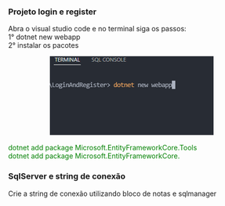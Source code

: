 ### Projeto login e register 
Abra o visual studio code e no terminal siga os passos: <br/>
1° dotnet new webapp <br/>
2° instalar os pacotes <br/>
    <p align="center">
        <img src="wwwroot/assets/inicio.png"/> <br/>
    </p>
    <p padding= 10px>
      <font color="green"> dotnet add package Microsoft.EntityFrameworkCore.Tools</font><br/>
    <font color="green"> dotnet add package Microsoft.EntityFrameworkCore.</font><br/>
    </p>
  

	
###	SqlServer e string de conexão
Crie a string de conexão utilizando bloco de notas e sqlmanager